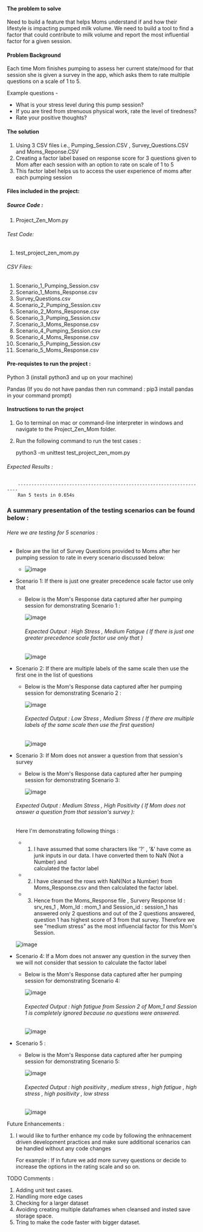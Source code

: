 #### The problem to solve

Need to build a feature that helps Moms understand if and how their lifestyle is impacting pumped milk volume. We need to build a tool to find a factor that could contribute to milk volume and report the most influential factor for a given session.

#### Problem Background

Each time Mom finishes pumping to assess her current state/mood for that session she is given a survey in the app,
which asks them to rate multiple questions on a scale of 1 to 5.

Example questions -
- What is your stress level during this pump session?
- If you are tired from strenuous physical work, rate the level of tiredness?
- Rate your positive thoughts?

#### The solution

1) Using 3 CSV files i.e., Pumping_Session.CSV , Survey_Questions.CSV and Moms_Reponse.CSV
2) Creating a factor label based on response score for 3 questions given to Mom after each session with an option to rate on scale of 1 to 5
3) This factor label helps us to access the user experience of moms after each pumping session

#### Files included in the project:

##### Source Code :

1) Project_Zen_Mom.py 

###### Test Code:

1) test_project_zen_mom.py

###### CSV Files:

1. Scenario_1_Pumping_Session.csv
2. Scenario_1_Moms_Response.csv
3. Survey_Questions.csv
4. Scenario_2_Pumping_Session.csv
5. Scenario_2_Moms_Response.csv
6. Scenario_3_Pumping_Session.csv
7. Scenario_3_Moms_Response.csv
8. Scenario_4_Pumping_Session.csv
9. Scenario_4_Moms_Response.csv
10. Scenario_5_Pumping_Session.csv
11. Scenario_5_Moms_Response.csv


#### Pre-requistes to run the project :

Python 3 (install python3 and up on your machine)

Pandas   (If you do not have pandas then run command : pip3 install pandas in your command prompt)

#### Instructions to run the project

1) Go to terminal on mac or command-line interpreter in windows and navigate to the Project_Zen_Mom folder.
2) Run the following command to run the test cases :

      python3 -m unittest test_project_zen_mom.py
      
###### Expected Results : 

        ----------------------------------------------------------------------
        Ran 5 tests in 0.654s


### A summary presentation of the testing scenarios can be found below : 

###### Here we are testing for 5 scenarios :

  - Below are the list of Survey Questions provided to Moms after her pumping session to rate in every scenario discussed below:

      - ![image](https://user-images.githubusercontent.com/11728248/106683761-f7562c00-6579-11eb-88f6-a6916bc9ec14.png)
  
* Scenario 1: If there is just one greater precedence scale factor use only that

    - Below is the Mom's Response data captured after her pumping session for demonstrating Scenario 1 :

       ![image](https://user-images.githubusercontent.com/11728248/106683331-29b35980-6579-11eb-8ab9-99106e354c3f.png)

        ###### Expected Output : High Stress , Medium Fatigue ( If there is just one greater precedence scale factor use only that )

         ![image](https://user-images.githubusercontent.com/11728248/106683627-b8c07180-6579-11eb-80c0-29c8409d6f47.png)


* Scenario 2: If there are multiple labels of the same scale then use the first one in the list of questions

    - Below is the Mom's Response data captured after her pumping session for demonstrating Scenario 2 :

         ![image](https://user-images.githubusercontent.com/11728248/106684209-e2c66380-657a-11eb-8013-5c6672e05668.png)

      ###### Expected Output : Low Stress , Medium Stress ( If there are multiple labels of the same scale then use the first question)

         ![image](https://user-images.githubusercontent.com/11728248/106683120-c0334b00-6578-11eb-9c9b-498d31e39939.png)


* Scenario 3: If Mom does not answer a question from that session's survey

    - Below is the Mom's Response data captured after her pumping session for demonstrating Scenario 3:

         ![image](https://user-images.githubusercontent.com/11728248/106688867-ca0e7b80-6583-11eb-8dad-2cb983d9ca09.png)
  
     ###### Expected Output : Medium Stress , High Positivity ( If Mom does not answer a question from that session's survey ):

     Here I'm demonstrating following things :

     - 1) I have assumed that some characters like '?' , '&' have come as junk inputs in our data. I have converted them to NaN (Not a Number) and  
                 calculated the factor label

     - 2) I have cleansed the rows with NaN(Not a Number) from Moms_Response.csv and then calculated the factor label.

    - 3) Hence from the Moms_Response file , Survery Response Id : srv_res_1 , Mom_Id : mom_1 and Session_id :  session_1 has answered only 2 questions
            and out of the 2 questions answered, question 1 has highest score of 3 from that survey. Therefore we see "medium stress" as the most influencial 
            factor for this Mom's Session.

     ![image](https://user-images.githubusercontent.com/11728248/106689111-4acd7780-6584-11eb-9567-25fe29e17267.png)


* Scenario 4: If a Mom does not answer any question in the survey then we will not consider that session to calculate the factor label

    - Below is the Mom's Response data captured after her pumping session for demonstrating Scenario 4:

         ![image](https://user-images.githubusercontent.com/11728248/106689899-a2b8ae00-6585-11eb-86fb-0e486f083ad0.png)
  
        ###### Expected Output : high fatigue from Session 2 of Mom_1 and Session 1 is completely ignored because no questions were answered.
  
         ![image](https://user-images.githubusercontent.com/11728248/106690665-13ac9580-6587-11eb-98cd-226b6e8a473a.png)
  
* Scenario 5 : 

    - Below is the Mom's Response data captured after her pumping session for demonstrating Scenario 5:

         ![image](https://user-images.githubusercontent.com/11728248/106698419-9a686f00-6595-11eb-9b25-7e20d2ed8276.png)


        ###### Expected Output : high positivity , medium stress , high fatigue , high stress , high positivity , low stress

         ![image](https://user-images.githubusercontent.com/11728248/106698111-fe3e6800-6594-11eb-9509-ff61e75df312.png)

  
Future Enhancements :

   1) I would like to further enhance my code by following the enhnacement driven development practices and 
      make sure additional scenarios can be handled without any code changes
      
      For example : If in future we add more survey questions or decide to increase the options in the rating scale and so on.
      
TODO Comments :

   1) Adding unit test cases.
   2) Handling more edge cases
   3) Checking for a larger dataset
   4) Avoiding creating multiple dataframes when cleansed and insted save storage space.
   5) Tring to make the code faster with bigger dataset.
   
   
  

